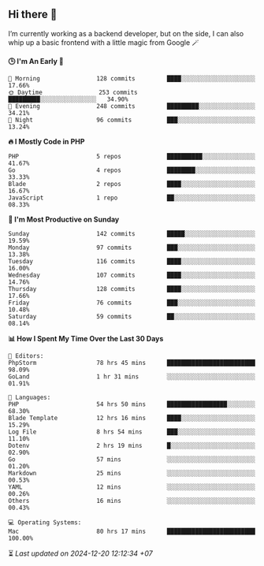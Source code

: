 ## Hi there 👋
I’m currently working as a backend developer, but on the side, I can also whip up a basic frontend with a little magic from Google 🪄

<!--START_SECTION:readme-stats-->
**🕒 I'm An Early 🐤**

```text
🌅 Morning                128 commits         ████░░░░░░░░░░░░░░░░░░░░░   17.66%
🌞 Daytime                253 commits         █████████░░░░░░░░░░░░░░░░   34.90%
🌆 Evening                248 commits         █████████░░░░░░░░░░░░░░░░   34.21%
🌙 Night                  96 commits          ███░░░░░░░░░░░░░░░░░░░░░░   13.24%
```

**🔥 I Mostly Code in PHP**

```text
PHP                      5 repos             ██████████░░░░░░░░░░░░░░░   41.67%
Go                       4 repos             ████████░░░░░░░░░░░░░░░░░   33.33%
Blade                    2 repos             ████░░░░░░░░░░░░░░░░░░░░░   16.67%
JavaScript               1 repo              ██░░░░░░░░░░░░░░░░░░░░░░░   08.33%
```

**📅 I'm Most Productive on Sunday**

```text
Sunday                   142 commits         █████░░░░░░░░░░░░░░░░░░░░   19.59%
Monday                   97 commits          ███░░░░░░░░░░░░░░░░░░░░░░   13.38%
Tuesday                  116 commits         ████░░░░░░░░░░░░░░░░░░░░░   16.00%
Wednesday                107 commits         ████░░░░░░░░░░░░░░░░░░░░░   14.76%
Thursday                 128 commits         ████░░░░░░░░░░░░░░░░░░░░░   17.66%
Friday                   76 commits          ███░░░░░░░░░░░░░░░░░░░░░░   10.48%
Saturday                 59 commits          ██░░░░░░░░░░░░░░░░░░░░░░░   08.14%
```

**📊 How I Spent My Time Over the Last 30 Days**

```text
📝 Editors:
PhpStorm                 78 hrs 45 mins      █████████████████████████   98.09%
GoLand                   1 hr 31 mins        ░░░░░░░░░░░░░░░░░░░░░░░░░   01.91%

💬 Languages:
PHP                      54 hrs 50 mins      █████████████████░░░░░░░░   68.30%
Blade Template           12 hrs 16 mins      ████░░░░░░░░░░░░░░░░░░░░░   15.29%
Log File                 8 hrs 54 mins       ███░░░░░░░░░░░░░░░░░░░░░░   11.10%
Dotenv                   2 hrs 19 mins       █░░░░░░░░░░░░░░░░░░░░░░░░   02.90%
Go                       57 mins             ░░░░░░░░░░░░░░░░░░░░░░░░░   01.20%
Markdown                 25 mins             ░░░░░░░░░░░░░░░░░░░░░░░░░   00.53%
YAML                     12 mins             ░░░░░░░░░░░░░░░░░░░░░░░░░   00.26%
Others                   16 mins             ░░░░░░░░░░░░░░░░░░░░░░░░░   00.43%

💻 Operating Systems:
Mac                      80 hrs 17 mins      █████████████████████████   100.00%
```



⏳ *Last updated on 2024-12-20 12:12:34 +07*
<!--END_SECTION:readme-stats-->
